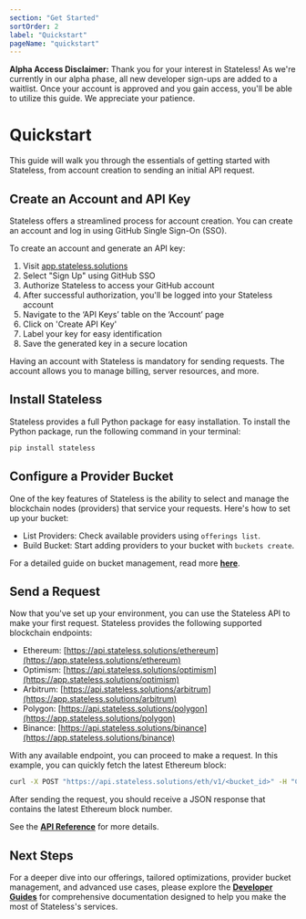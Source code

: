 ```yaml
---
section: "Get Started"
sortOrder: 2
label: "Quickstart"
pageName: "quickstart"
---
```

**Alpha Access Disclaimer:** Thank you for your interest in Stateless! As we're
currently in our alpha phase, all new developer sign-ups are added to a
waitlist. Once your account is approved and you gain access, you'll be able to
utilize this guide. We appreciate your patience.

# Quickstart

This guide will walk you through the essentials of getting started with
Stateless, from account creation to sending an initial API request.

## Create an Account and API Key

Stateless offers a streamlined process for account creation. You can create an
account and log in using GitHub Single Sign-On (SSO).


To create an account and generate an API key:

1. Visit [app.stateless.solutions](https://app.stateless.solutions)
2. Select "Sign Up" using GitHub SSO
3. Authorize Stateless to access your GitHub account
4. After successful authorization, you'll be logged into your Stateless account
5. Navigate to the ‘API Keys’ table on the ‘Account’ page
6. Click on 'Create API Key'
7. Label your key for easy identification
8. Save the generated key in a secure location

Having an account with Stateless is mandatory for sending requests. The account
allows you to manage billing, server resources, and more.

## Install Stateless

Stateless provides a full Python package for easy installation. To install the
Python package, run the following command in your terminal:


```bash
pip install stateless
```

## Configure a Provider Bucket

One of the key features of Stateless is the ability to select and manage the
blockchain nodes (providers) that service your requests. Here's how to set up
your bucket:


- List Providers: Check available providers using `offerings list`.
- Build Bucket: Start adding providers to your bucket with `buckets create`.

For a detailed guide on bucket management, read more [**here**](https://app.stateless.solutions/documentation/user-guides/developer-guides/selecting-service-providers).

## Send a Request

Now that you've set up your environment, you can use the Stateless API to make
your first request. Stateless provides the following supported blockchain
endpoints:


- Ethereum: [https://api.stateless.solutions/ethereum](https://app.stateless.solutions/ethereum)
- Optimism: [https://api.stateless.solutions/optimism](https://app.stateless.solutions/optimism)
- Arbitrum: [https://api.stateless.solutions/arbitrum](https://app.stateless.solutions/arbitrum)
- Polygon: [https://api.stateless.solutions/polygon](https://app.stateless.solutions/polygon)
- Binance: [https://api.stateless.solutions/binance](https://app.stateless.solutions/binance)

With any available endpoint, you can proceed to make a request. In this
example, you can quickly fetch the latest Ethereum block:


```bash
curl -X POST "https://api.stateless.solutions/eth/v1/<bucket_id>" -H "Content-Type: application/json" --data '{"jsonrpc":"2.0","method":"eth_blockNumber","id":1}'
```


After sending the request, you should receive a JSON response that contains the
latest Ethereum block number.


See the [**API Reference**](https://app.stateless.solutions/apireference) for more details.

## Next Steps

For a deeper dive into our offerings, tailored optimizations, provider bucket
management, and advanced use cases, please explore the [**Developer
Guides**](https://app.stateless.solutions/documentation/developer-guides) for
comprehensive documentation designed to help you make the most of Stateless's
services.

